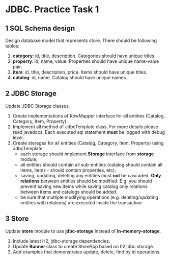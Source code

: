 JDBC. Practice Task 1
===============

1 SQL Schema design
-------------------

Design database model that represents store. 
There should be following tables:

1. **category**: id, title, description. Categories should have unique titles.
2. **property**: id, name, value. Properties should have unique name-value pair.
3. **item**: id, title, description, price. Items should have unique titles.
4. **catalog**: id, name. Catalog should have unique names.

2 JDBC Storage
------------

Update JDBC Storage classes.

 1. Create implementations of RowMapper interface for all entities (Catalog, Category, Item, Property).
 2. Implement all method of JdbcTemplate class. For more details please read javadocs. Each executed sql statement **must** be logged with debug level. 
 3. Create storages for all entities (Catalog, Category, Item, Property) using JdbcTemplate. 
    * each storage should implement **Storage** interface from **storage** module;
    * all entities should contain all sub-entities (catalog should contain all items, items - should contain properties, etc);
    * saving, updating, deleting any entities must **not** be cascaded. 
    **Only relations** between entities should be modified. 
    E.g. you should prevent saving new items while saving catalog only relations between items and catalogs should be added.
    * be sure that multiple modifying operations (e.g. deleting/updating entities with relations) are executed inside the transaction 

3 Store
-------

Update **store** module to use **jdbc-storage** instead of **in-memory-storage**. 

 1. Include latest H2, jdbc-storage dependencies.
 2. Update **Runner** class to create StoreApp based on h2 jdbc storage.  
 3. Add examples that demonstrates update, delete, find by id operations.
